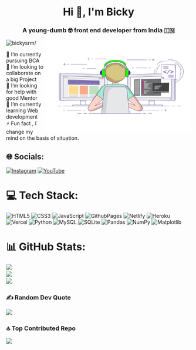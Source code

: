 <h1 align="center">Hi 👋, I'm Bicky</h1>

<h3 align="center">A young-dumb 🤓 front end developer from India 🇮🇳</h3>
<img align="right" alt="Coding" width="400" height="250" src="https://raw.githubusercontent.com/devSouvik/devSouvik/master/gif3.gif">
<p align="left"> <img src=https://komarev.com/ghpvc/?username=bickysrm alt=bickysrm/> </p>
🔭 I’m currently pursuing BCA<br>
👯 I’m looking to collaborate on a big Project<br>
🤝 I’m looking for help with good Mentor<br>
🌱 I’m currently learning Web development<br>
⚡ Fun fact , I change my mind on the basis of situation.<br>


## 🌐 Socials:
[![Instagram](https://img.shields.io/badge/Instagram-%23E4405F.svg?logo=Instagram&logoColor=white)](https://instagram.com/bickysharma_) [![YouTube](https://img.shields.io/badge/YouTube-%23FF0000.svg?logo=YouTube&logoColor=white)](https://youtube.com/@inflicky) 

# 💻 Tech Stack:
![HTML5](https://img.shields.io/badge/html5-%23E34F26.svg?style=for-the-badge&logo=html5&logoColor=white) ![CSS3](https://img.shields.io/badge/css3-%231572B6.svg?style=for-the-badge&logo=css3&logoColor=white) ![JavaScript](https://img.shields.io/badge/javascript-%23323330.svg?style=for-the-badge&logo=javascript&logoColor=%23F7DF1E) ![GithubPages](https://img.shields.io/badge/github%20pages-121013?style=for-the-badge&logo=github&logoColor=white) ![Netlify](https://img.shields.io/badge/netlify-%23000000.svg?style=for-the-badge&logo=netlify&logoColor=#00C7B7) ![Heroku](https://img.shields.io/badge/heroku-%23430098.svg?style=for-the-badge&logo=heroku&logoColor=white) ![Vercel](https://img.shields.io/badge/vercel-%23000000.svg?style=for-the-badge&logo=vercel&logoColor=white) ![Python](https://img.shields.io/badge/python-3670A0?style=for-the-badge&logo=python&logoColor=ffdd54) ![MySQL](https://img.shields.io/badge/mysql-%2300000f.svg?style=for-the-badge&logo=mysql&logoColor=white) ![SQLite](https://img.shields.io/badge/sqlite-%2307405e.svg?style=for-the-badge&logo=sqlite&logoColor=white) ![Pandas](https://img.shields.io/badge/pandas-%23150458.svg?style=for-the-badge&logo=pandas&logoColor=white) ![NumPy](https://img.shields.io/badge/numpy-%23013243.svg?style=for-the-badge&logo=numpy&logoColor=white) ![Matplotlib](https://img.shields.io/badge/Matplotlib-%23ffffff.svg?style=for-the-badge&logo=Matplotlib&logoColor=black)
# 📊 GitHub Stats:
![](https://github-readme-stats.vercel.app/api?username=bickysrm&theme=radical&hide_border=false&include_all_commits=true&count_private=true)<br/>
![](https://github-readme-streak-stats.herokuapp.com/?user=bickysrm&theme=radical&hide_border=false)<br/>
![](https://github-readme-stats.vercel.app/api/top-langs/?username=bickysrm&theme=radical&hide_border=false&include_all_commits=true&count_private=true&layout=compact)

### ✍️ Random Dev Quote
![](https://quotes-github-readme.vercel.app/api?type=horizontal&theme=radical)

### 🔝 Top Contributed Repo
![](https://github-contributor-stats.vercel.app/api?username=bickysrm&limit=5&theme=radical&combine_all_yearly_contributions=true)

<!-- Proudly created with GPRM ( https://gprm.itsvg.in ) -->
